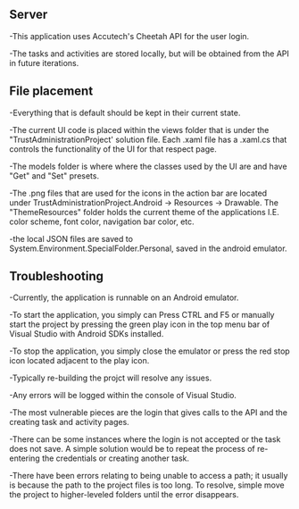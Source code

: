 ## **Server**
-This application uses Accutech's Cheetah API for the user login.

-The tasks and activities are stored locally, but will be obtained from the API in future iterations. 

## **File placement**
-Everything that is default should be kept in their current state. 

-The current UI code is placed within the views folder that is under the  "TrustAdministrationProject' solution file. Each .xaml file has a .xaml.cs that controls the functionality of the UI for that respect page. 

-The models folder is where where the classes used by the UI are and have "Get" and "Set" presets. 

-The .png files that are used for the icons in the action bar are located under TrustAdministrationProject.Android -> Resources -> Drawable. The "ThemeResources" folder holds the current theme of the applications I.E. color scheme, font color, navigation bar color, etc. 

-the local JSON files are saved to System.Environment.SpecialFolder.Personal, saved in the android emulator.

## **Troubleshooting**

-Currently, the application is runnable on an Android emulator.

-To start the application, you simply can Press CTRL and F5 or manually start the project by pressing the green play icon in the top menu bar of Visual Studio with Android SDKs installed.

-To stop the application, you simply close the emulator or press the red stop icon located adjacent to the play icon. 

-Typically re-building the projct will resolve any issues.

-Any errors will be logged within the console of Visual Studio. 

-The most vulnerable pieces are the login that gives calls to the API and the creating task and activity pages. 

-There can be some instances where the login is not accepted or the task does not save. A simple solution would be to repeat the process of re-entering the credentials or creating another task.

-There have been errors relating to being unable to access a path; it usually is because the path to the project files is too long. To resolve, simple move the project to higher-leveled folders until the error disappears.
